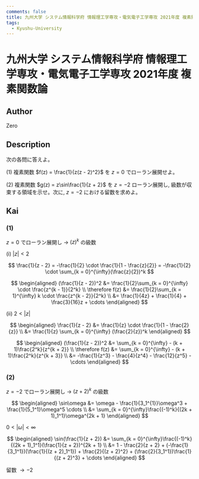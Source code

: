 ```yaml
---
comments: false
title: 九州大学 システム情報科学府 情報理工学専攻・電気電子工学専攻 2021年度 複素関数論
tags:
  - Kyushu-University
---
```

# 九州大学 システム情報科学府 情報理工学専攻・電気電子工学専攻 2021年度 複素関数論


## **Author**
Zero

## **Description**
次の各問に答えよ。

(1) 複素関数 $f(z) = \frac{1}{z(z - 2)^2}$ を $z = 0$ でローラン展開せよ。

(2) 複素関数 $g(z) = z\sin\frac{1}{z + 2}$ を $z = -2$ ローラン展開し, 級数が収束する領域を示せ。次に, $z = -2$ における留数を求めよ。

## **Kai** 
### (1)
$z = 0$ でローラン展開し $\rightarrow$ $(z)^k$ の級数

(i) $|z| < 2$

$$
\frac{1}{z - 2} = -\frac{1}{2} \cdot \frac{1}{1 - \frac{z}{2}} = -\frac{1}{2} \cdot \sum_{k = 0}^{\infty}(\frac{z}{2})^k
$$

$$
\begin{aligned}
(\frac{1}{z - 2})^2 &= \frac{1}{2}\sum_{k = 0}^{\infty} \cdot \frac{z^{k - 1}}{2^k} \\
\therefore f(z) &= \frac{1}{2}\sum_{k = 1}^{\infty} k \cdot \frac{z^{k - 2}}{2^k} \\
&= \frac{1}{4z} + \frac{1}{4} + \frac{3}{16}z + \cdots 
\end{aligned}
$$

(ii) $2 < |z|$

$$
\begin{aligned}
\frac{1}{z - 2} &= \frac{1}{z} \cdot \frac{1}{1 - \frac{2}{z}} \\
&= \frac{1}{z} \sum_{k = 0}^{\infty} (\frac{2}{z})^k
\end{aligned}
$$

$$
\begin{aligned}
(\frac{1}{z - 2})^2 &= \sum_{k = 0}^{\infty} - (k + 1)\frac{2^k}{z^{k + 2}} \\
\therefore f(z) &= \sum_{k = 0}^{\infty} - (k + 1)\frac{2^k}{z^{k + 3}} \\
&= -\frac{1}{z^3} - \frac{4}{z^4} - \frac{12}{z^5} - \cdots
\end{aligned}
$$

### (2)
$z = -2$ でローラン展開し $\rightarrow$ $(z + 2)^k$ の級数

$$
\begin{aligned}
\sin\omega &= \omega - \frac{1}{3_1^{1}}\omega^3 + \frac{1}{5_1^1}\omega^5 \cdots \\
&= \sum_{k = 0}^{\infty}\frac{(-1)^k}{(2k + 1)_1^1}\omega^{2k + 1}
\end{aligned}
$$

$0 < |\omega| < \infty$

$$
\begin{aligned}
\sin(\frac{1}{z + 2}) &= \sum_{k = 0}^{\infty}\frac{(-1)^k}{(2k + 1)_1^1}(\frac{1}{z + 2})^{2k + 1} \\
&= 1 - \frac{2}{z + 2} + (-\frac{1}{3_1^1})(\frac{1}{(z + 2)_1^1}) + \frac{2}{(z + 2)^2} + (\frac{2}{3_1^1})\frac{1}{(z + 2)^3} + \cdots
\end{aligned}
$$

留数 $\rightarrow -2$